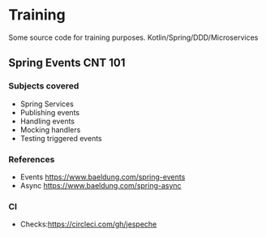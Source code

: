 # Training
Some source code for training purposes.
Kotlin/Spring/DDD/Microservices

## Spring Events CNT 101
### Subjects covered
- Spring Services
- Publishing events
- Handling events
- Mocking handlers
- Testing triggered events

### References
- Events https://www.baeldung.com/spring-events
- Async https://www.baeldung.com/spring-async

### CI
- Checks:https://circleci.com/gh/jespeche
